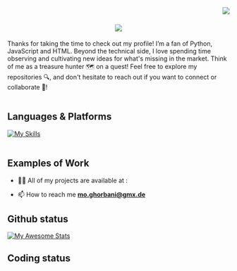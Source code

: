  <img align="right" src="https://visitor-badge.laobi.icu/badge?page_id=Rin0m.Rin0m" />

<h1 align="center">
    <img src="https://readme-typing-svg.herokuapp.com/?font=Righteous&size=35%center=true&vCenter=true&width=500&height=70&duration=4000&lines=Hi+There+👋!+;+I+am+Monir+Ghorbani!;"/>
    </h1>

  
Thanks for taking the time to check out my profile!
I’m a fan of Python, JavaScript and HTML. Beyond the technical side, I love spending time observing and cultivating new ideas for what's missing in the market. Think of me as a treasure hunter 🗺️ on a quest!
Feel free to explore my repositories 🔍, and don't hesitate to reach out if you want to connect or collaborate 🤝!<br><br>

## Languages & Platforms</br>
[![My Skills](https://skillicons.dev/icons?i=py,js,html,css,vscode,github,git )](https://skillicons.dev)<br>
<br>

## Examples of Work


- 👨‍💻 All of my projects are available at :

- 📫 How to reach me **mo.ghorbani@gmx.de**


## Github status
[![My Awesome Stats](https://awesome-github-stats.azurewebsites.net/user-stats/Rin0m?cardType=github&theme=dark&preferLogin=false&Background=000000&Text=39DD51&Title=5492F3)](https://git.io/awesome-stats-card) 


## Coding status
<!--START_SECTION:waka-->
<!--END_SECTION:waka-->
